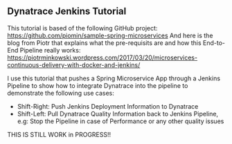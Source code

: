 ## Dynatrace Jenkins Tutorial

This tutorial is based of the following GitHub project: https://github.com/piomin/sample-spring-microservices
And here is the blog from Piotr that explains what the pre-requisits are and how this End-to-End Pipeline really works: https://piotrminkowski.wordpress.com/2017/03/20/microservices-continuous-delivery-with-docker-and-jenkins/

I use this tutorial that pushes a Spring Microservice App through a Jenkins Pipeline to show how to integrate Dynatrace into the pipeline to demonstrate the following use cases:
* Shift-Right: Push Jenkins Deployment Information to Dynatrace
* Shift-Left: Pull Dynatrace Quality Information back to Jenkins Pipeline, e.g: Stop the Pipeline in case of Performance or any other quality issues

THIS IS STILL WORK in PROGRESS!!
